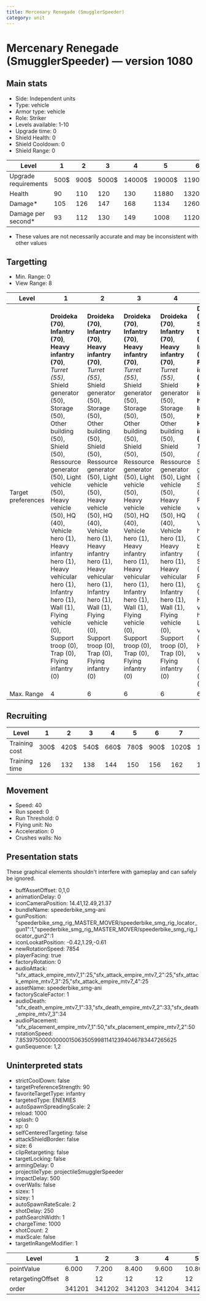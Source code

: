 ```yaml
---
title: Mercenary Renegade (SmugglerSpeeder)
category: unit
---
```


# Mercenary Renegade (SmugglerSpeeder) — version 1080

## Main stats

  * Side: Independent units
  * Type: vehicle
  * Armor type: vehicle
  * Role: Striker
  * Levels available: 1-10
  * Upgrade time: 0
  * Shield Health: 0
  * Shield Cooldown: 0
  * Shield Range: 0

|Level               |1   |2   |3    |4     |5     |6      |7      |8      |9       |10      |
|--------------------|----|----|-----|------|------|-------|-------|-------|--------|--------|
|Upgrade requirements|500$|900$|5000$|14000$|19000$|119000$|186000$|363000$|1130000$|1947000$|
|Health              |90  |110 |120  |130   |11880 |13200  |14520  |15840  |17160   |19800   |
|Damage*             |105 |126 |147  |168   |1134  |1260   |1386   |1512   |1638    |1890    |
|Damage per second*  |93  |112 |130  |149   |1008  |1120   |1232   |1344   |1456    |1680    |

* These values are not necessarily accurate and may be inconsistent with other values

## Targetting

  * Min. Range: 0
  * View Range: 8

|Level             |1                                                                                                                                                                                                                                                                                                                                                                                                     |2                                                                                                                                                                                                                                                                                                                                                                                                     |3                                                                                                                                                                                                                                                                                                                                                                                                     |4                                                                                                                                                                                                                                                                                                                                                                                                     |5                                                                                                                                                                                                                                                                                                                                                                                                                            |6                                                                                                                                                                                                                                                                                                                                                                                                                            |7                                                                                                                                                                                                                                                                                                                                                                                                                            |8                                                                                                                                                                                                                                                                                                                                                                                                                            |9                                                                                                                                                                                                                                                                                                                                                                                                                            |10                                                                                                                                                                                                                                                                                                                                                                                                                           |
|------------------|------------------------------------------------------------------------------------------------------------------------------------------------------------------------------------------------------------------------------------------------------------------------------------------------------------------------------------------------------------------------------------------------------|------------------------------------------------------------------------------------------------------------------------------------------------------------------------------------------------------------------------------------------------------------------------------------------------------------------------------------------------------------------------------------------------------|------------------------------------------------------------------------------------------------------------------------------------------------------------------------------------------------------------------------------------------------------------------------------------------------------------------------------------------------------------------------------------------------------|------------------------------------------------------------------------------------------------------------------------------------------------------------------------------------------------------------------------------------------------------------------------------------------------------------------------------------------------------------------------------------------------------|-----------------------------------------------------------------------------------------------------------------------------------------------------------------------------------------------------------------------------------------------------------------------------------------------------------------------------------------------------------------------------------------------------------------------------|-----------------------------------------------------------------------------------------------------------------------------------------------------------------------------------------------------------------------------------------------------------------------------------------------------------------------------------------------------------------------------------------------------------------------------|-----------------------------------------------------------------------------------------------------------------------------------------------------------------------------------------------------------------------------------------------------------------------------------------------------------------------------------------------------------------------------------------------------------------------------|-----------------------------------------------------------------------------------------------------------------------------------------------------------------------------------------------------------------------------------------------------------------------------------------------------------------------------------------------------------------------------------------------------------------------------|-----------------------------------------------------------------------------------------------------------------------------------------------------------------------------------------------------------------------------------------------------------------------------------------------------------------------------------------------------------------------------------------------------------------------------|-----------------------------------------------------------------------------------------------------------------------------------------------------------------------------------------------------------------------------------------------------------------------------------------------------------------------------------------------------------------------------------------------------------------------------|
|Target preferences|**Droideka (70)**, **Infantry (70)**, **Heavy infantry (70)**, _Turret (55)_, Shield generator (50), Storage (50), Other building (50), Shield (50), Ressource generator (50), Light vehicle (50), Heavy vehicle (50), HQ (40), Vehicle hero (1), Heavy infantry hero (1), Heavy vehicular hero (1), Infantry hero (1), Wall (1), Flying vehicle (0), Support troop (0), Trap (0), Flying infantry (0)|**Droideka (70)**, **Infantry (70)**, **Heavy infantry (70)**, _Turret (55)_, Shield generator (50), Storage (50), Other building (50), Shield (50), Ressource generator (50), Light vehicle (50), Heavy vehicle (50), HQ (40), Vehicle hero (1), Heavy infantry hero (1), Heavy vehicular hero (1), Infantry hero (1), Wall (1), Flying vehicle (0), Support troop (0), Trap (0), Flying infantry (0)|**Droideka (70)**, **Infantry (70)**, **Heavy infantry (70)**, _Turret (55)_, Shield generator (50), Storage (50), Other building (50), Shield (50), Ressource generator (50), Light vehicle (50), Heavy vehicle (50), HQ (40), Vehicle hero (1), Heavy infantry hero (1), Heavy vehicular hero (1), Infantry hero (1), Wall (1), Flying vehicle (0), Support troop (0), Trap (0), Flying infantry (0)|**Droideka (70)**, **Infantry (70)**, **Heavy infantry (70)**, _Turret (55)_, Shield generator (50), Storage (50), Other building (50), Shield (50), Ressource generator (50), Light vehicle (50), Heavy vehicle (50), HQ (40), Vehicle hero (1), Heavy infantry hero (1), Heavy vehicular hero (1), Infantry hero (1), Wall (1), Flying vehicle (0), Support troop (0), Trap (0), Flying infantry (0)|**Droideka (70)**, **Support troop (70)**, **Infantry (70)**, **Flying infantry (70)**, **Heavy infantry hero (70)**, **Infantry hero (70)**, **Heavy infantry (70)**, _Turret (55)_, Shield generator (50), Storage (50), Flying vehicle (50), Vehicle hero (50), Other building (50), Shield (50), Ressource generator (50), Heavy vehicular hero (50), Light vehicle (50), Heavy vehicle (50), HQ (40), Wall (1), Trap (0)|**Droideka (70)**, **Support troop (70)**, **Infantry (70)**, **Flying infantry (70)**, **Heavy infantry hero (70)**, **Infantry hero (70)**, **Heavy infantry (70)**, _Turret (55)_, Shield generator (50), Storage (50), Flying vehicle (50), Vehicle hero (50), Other building (50), Shield (50), Ressource generator (50), Heavy vehicular hero (50), Light vehicle (50), Heavy vehicle (50), HQ (40), Wall (1), Trap (0)|**Droideka (70)**, **Support troop (70)**, **Infantry (70)**, **Flying infantry (70)**, **Heavy infantry hero (70)**, **Infantry hero (70)**, **Heavy infantry (70)**, _Turret (55)_, Shield generator (50), Storage (50), Flying vehicle (50), Vehicle hero (50), Other building (50), Shield (50), Ressource generator (50), Heavy vehicular hero (50), Light vehicle (50), Heavy vehicle (50), HQ (40), Wall (1), Trap (0)|**Droideka (70)**, **Support troop (70)**, **Infantry (70)**, **Flying infantry (70)**, **Heavy infantry hero (70)**, **Infantry hero (70)**, **Heavy infantry (70)**, _Turret (55)_, Shield generator (50), Storage (50), Flying vehicle (50), Vehicle hero (50), Other building (50), Shield (50), Ressource generator (50), Heavy vehicular hero (50), Light vehicle (50), Heavy vehicle (50), HQ (40), Wall (1), Trap (0)|**Droideka (70)**, **Support troop (70)**, **Infantry (70)**, **Flying infantry (70)**, **Heavy infantry hero (70)**, **Infantry hero (70)**, **Heavy infantry (70)**, _Turret (55)_, Shield generator (50), Storage (50), Flying vehicle (50), Vehicle hero (50), Other building (50), Shield (50), Ressource generator (50), Heavy vehicular hero (50), Light vehicle (50), Heavy vehicle (50), HQ (40), Wall (1), Trap (0)|**Droideka (70)**, **Support troop (70)**, **Infantry (70)**, **Flying infantry (70)**, **Heavy infantry hero (70)**, **Infantry hero (70)**, **Heavy infantry (70)**, _Turret (55)_, Shield generator (50), Storage (50), Flying vehicle (50), Vehicle hero (50), Other building (50), Shield (50), Ressource generator (50), Heavy vehicular hero (50), Light vehicle (50), Heavy vehicle (50), HQ (40), Wall (1), Trap (0)|
|Max. Range        |4                                                                                                                                                                                                                                                                                                                                                                                                     |6                                                                                                                                                                                                                                                                                                                                                                                                     |6                                                                                                                                                                                                                                                                                                                                                                                                     |6                                                                                                                                                                                                                                                                                                                                                                                                     |6                                                                                                                                                                                                                                                                                                                                                                                                                            |6                                                                                                                                                                                                                                                                                                                                                                                                                            |6                                                                                                                                                                                                                                                                                                                                                                                                                            |6                                                                                                                                                                                                                                                                                                                                                                                                                            |6                                                                                                                                                                                                                                                                                                                                                                                                                            |6                                                                                                                                                                                                                                                                                                                                                                                                                            |

## Recruiting

|Level        |1   |2   |3   |4   |5   |6   |7    |8    |9    |10   |
|-------------|----|----|----|----|----|----|-----|-----|-----|-----|
|Training cost|300$|420$|540$|660$|780$|900$|1020$|1140$|1260$|1380$|
|Training time|126 |132 |138 |144 |150 |156 |162  |168  |174  |180  |

## Movement

  * Speed: 40
  * Run speed: 0
  * Run Threshold: 0
  * Flying unit: No
  * Acceleration: 0
  * Crushes walls: No

## Presentation stats

These graphical elements shouldn't interfere with gameplay and can safely be ignored.

  * buffAssetOffset: 0,1,0
  * animationDelay: 0
  * iconCameraPosition: 14.41,12.49,21.37
  * bundleName: speederbike_smg-ani
  * gunPosition: "speederbike_smg_rig_MASTER_MOVER/speederbike_smg_rig_locator_gun1":1,"speederbike_smg_rig_MASTER_MOVER/speederbike_smg_rig_locator_gun2":1
  * iconLookatPosition: -0.42,1.29,-0.61
  * newRotationSpeed: 7854
  * playerFacing: true
  * factoryRotation: 0
  * audioAttack: "sfx_attack_empire_mtv7_1":25,"sfx_attack_empire_mtv7_2":25,"sfx_attack_empire_mtv7_3":25,"sfx_attack_empire_mtv7_4":25
  * assetName: speederbike_smg-ani
  * factoryScaleFactor: 1
  * audioDeath: "sfx_death_empire_mtv7_1":33,"sfx_death_empire_mtv7_2":33,"sfx_death_empire_mtv7_3":34
  * audioPlacement: "sfx_placement_empire_mtv7_1":50,"sfx_placement_empire_mtv7_2":50
  * rotationSpeed: 7.8539750000000001506350599811412394046783447265625
  * gunSequence: 1,2

## Uninterpreted stats

  * strictCoolDown: false
  * targetPreferenceStrength: 90
  * favoriteTargetType: infantry
  * targetedType: ENEMIES
  * autoSpawnSpreadingScale: 2
  * reload: 1000
  * splash: 0
  * xp: 0
  * selfCenteredTargeting: false
  * attackShieldBorder: false
  * size: 6
  * clipRetargeting: false
  * targetLocking: false
  * armingDelay: 0
  * projectileType: projectileSmugglerSpeeder
  * impactDelay: 500
  * overWalls: false
  * sizex: 1
  * sizey: 1
  * autoSpawnRateScale: 2
  * shotDelay: 250
  * pathSearchWidth: 1
  * chargeTime: 1000
  * shotCount: 2
  * maxScale: false
  * targetInRangeModifier: 1

|Level            |1     |2     |3     |4     |5     |6     |7     |8     |9     |10    |
|-----------------|------|------|------|------|------|------|------|------|------|------|
|pointValue       |6.000 |7.200 |8.400 |9.600 |10.800|12.000|13.200|14.400|15.600|18.000|
|retargetingOffset|8     |12    |12    |12    |12    |12    |12    |12    |12    |12    |
|order            |341201|341202|341203|341204|341205|341206|341207|341208|341209|341210|

